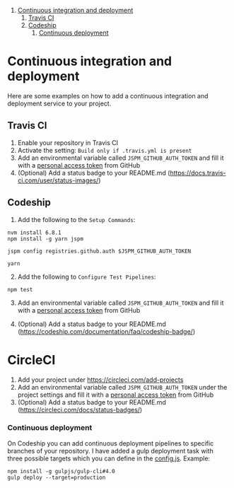 1. [Continuous integration and deployment](#continuous-integration-and-deployment)
    1. [Travis CI](#travis-ci)
    2. [Codeship](#codeship)
        1. [Continuous deployment](#continuous-deployment)


# Continuous integration and deployment
Here are some examples on how to add a continuous integration and deployment service to your project.

## Travis CI
1. Enable your repository in Travis CI
2. Activate the setting: `Build only if .travis.yml is present`
3. Add an environmental variable called `JSPM_GITHUB_AUTH_TOKEN` and fill it with a [personal access token](https://github.com/settings/tokens) from GitHub
4. (Optional) Add a status badge to your README.md (https://docs.travis-ci.com/user/status-images/)

## Codeship
1. Add the following to the `Setup Commands`:

```shell
nvm install 6.8.1
npm install -g yarn jspm

jspm config registries.github.auth $JSPM_GITHUB_AUTH_TOKEN

yarn
```

2. Add the following to `Configure Test Pipelines`:

```shell
npm test
```

3. Add an environmental variable called `JSPM_GITHUB_AUTH_TOKEN` and fill it with a [personal access token](https://github.com/settings/tokens) from GitHub

4. (Optional) Add a status badge to your README.md (https://codeship.com/documentation/faq/codeship-badge/)

# CircleCI
1. Add your project under https://circleci.com/add-projects
2. Add an environmental variable called `JSPM_GITHUB_AUTH_TOKEN` under the project settings and fill it with a [personal access token](https://github.com/settings/tokens) from GitHub
3. (Optional) Add a status badge to your README.md (https://circleci.com/docs/status-badges/)


### Continuous deployment
On Codeship you can add continuous deployment pipelines to specific branches of your repository. I have added a gulp deployment task with three possible targets which you can define in the [config.js](../_gulpfile/config.js). Example:

```shell
npm install -g gulpjs/gulp-cli#4.0
gulp deploy --target=production
```
